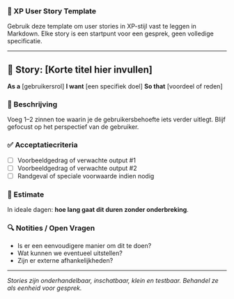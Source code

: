 ### 📘 XP User Story Template

Gebruik deze template om user stories in XP-stijl vast te leggen in Markdown. Elke story is een startpunt voor een gesprek, geen volledige specificatie.

---

## 🧩 Story: \[Korte titel hier invullen]

**As a** \[gebruikersrol]
**I want** \[een specifiek doel]
**So that** \[voordeel of reden]

### 📝 Beschrijving

Voeg 1–2 zinnen toe waarin je de gebruikersbehoefte iets verder uitlegt. Blijf gefocust op het perspectief van de gebruiker.

### ✅ Acceptatiecriteria

* [ ] Voorbeeldgedrag of verwachte output #1
* [ ] Voorbeeldgedrag of verwachte output #2
* [ ] Randgeval of speciale voorwaarde indien nodig

### 🧮 Estimate
In ideale dagen: **hoe lang gaat dit duren zonder onderbreking**.

### 🔍 Notities / Open Vragen

* Is er een eenvoudigere manier om dit te doen?
* Wat kunnen we eventueel uitstellen?
* Zijn er externe afhankelijkheden?

---

*Stories zijn onderhandelbaar, inschatbaar, klein en testbaar. Behandel ze als eenheid voor gesprek.*
